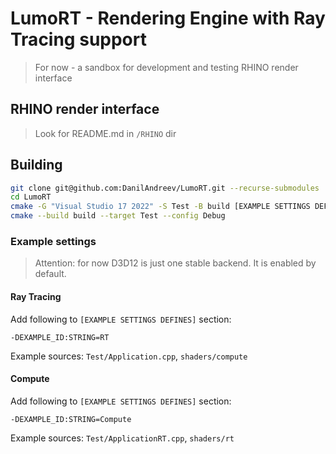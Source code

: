 # LumoRT - Rendering Engine with Ray Tracing support
> For now - a sandbox for development and testing RHINO render interface

## RHINO render interface
> Look for README.md in ```/RHINO``` dir  

## Building
```bash
git clone git@github.com:DanilAndreev/LumoRT.git --recurse-submodules
cd LumoRT
cmake -G "Visual Studio 17 2022" -S Test -B build [EXAMPLE SETTINGS DEFINES]
cmake --build build --target Test --config Debug
```

### Example settings
> Attention: for now D3D12 is just one stable backend. It is enabled by default.
#### Ray Tracing
Add following to ```[EXAMPLE SETTINGS DEFINES]``` section:
```
-DEXAMPLE_ID:STRING=RT
```
Example sources: ```Test/Application.cpp```, ```shaders/compute```

#### Compute
Add following to ```[EXAMPLE SETTINGS DEFINES]``` section:
```
-DEXAMPLE_ID:STRING=Compute
```
Example sources: ```Test/ApplicationRT.cpp```, ```shaders/rt```
